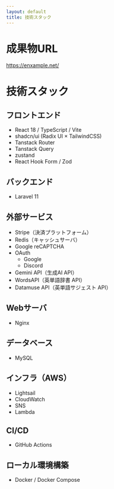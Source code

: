 ```yaml
---
layout: default
title: 技術スタック
---
```


# 成果物URL
https://enxample.net/

# 技術スタック

## フロントエンド
- React 18 / TypeScript / Vite
- shadcn/ui (Radix UI × TailwindCSS)
- Tanstack Router
- Tanstack Query
- zustand
- React Hook Form / Zod

## バックエンド
- Laravel 11

## 外部サービス
- Stripe（決済プラットフォーム）
- Redis（キャッシュサーバ）
- Google reCAPTCHA
- OAuth
  - Google
  - Discord
  <!-- - Instagram -->
- Gemini API（生成AI API）
- WordsAPI（英単語辞書 API）
- Datamuse API（英単語サジェスト API）

## Webサーバ
- Nginx

## データベース
- MySQL

## インフラ（AWS）
- Lightsail
- CloudWatch
- SNS
- Lambda

## CI/CD
- GitHub Actions

## ローカル環境構築
- Docker / Docker Compose
